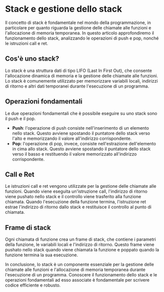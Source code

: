 # Stack e gestione dello stack

Il concetto di stack è fondamentale nel mondo della programmazione, in particolare per quanto riguarda la gestione delle chiamate alle funzioni e l'allocazione di memoria temporanea. In questo articolo approfondiremo il funzionamento dello stack, analizzando le operazioni di push e pop, nonché le istruzioni call e ret.

## Cos'è uno stack?

Lo stack è una struttura dati di tipo LIFO (Last In First Out), che consente l'allocazione dinamica di memoria e la gestione delle chiamate alle funzioni. Lo stack è comunemente utilizzato per memorizzare variabili locali, indirizzi di ritorno e altri dati temporanei durante l'esecuzione di un programma.

## Operazioni fondamentali

Le due operazioni fondamentali che è possibile eseguire su uno stack sono il push e il pop. 

- **Push**: l'operazione di push consiste nell'inserimento di un elemento nello stack. Questo avviene spostando il puntatore dello stack verso l'alto e memorizzando il valore all'indirizzo corrispondente.
- **Pop**: l'operazione di pop, invece, consiste nell'estrazione dell'elemento in cima allo stack. Questo avviene spostando il puntatore dello stack verso il basso e restituendo il valore memorizzato all'indirizzo corrispondente.

## Call e Ret

Le istruzioni call e ret vengono utilizzate per la gestione delle chiamate alle funzioni. Quando viene eseguita un'istruzione call, l'indirizzo di ritorno viene pushato nello stack e il controllo viene trasferito alla funzione chiamata. Quando l'esecuzione della funzione termina, l'istruzione ret estrae l'indirizzo di ritorno dallo stack e restituisce il controllo al punto di chiamata.

## Frame di stack

Ogni chiamata di funzione crea un frame di stack, che contiene i parametri della funzione, le variabili locali e l'indirizzo di ritorno. Questo frame viene pushato nello stack quando viene chiamata la funzione e poppato quando la funzione termina la sua esecuzione.

In conclusione, lo stack è un componente essenziale per la gestione delle chiamate alle funzioni e l'allocazione di memoria temporanea durante l'esecuzione di un programma. Conoscere il funzionamento dello stack e le operazioni fondamentali ad esso associate è fondamentale per scrivere codice efficiente e robusto.